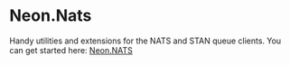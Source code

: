 ﻿Neon.Nats
=========

Handy utilities and extensions for the NATS and STAN queue clients.  You can get started here: [Neon.NATS](https://doc.neonkube.com/Neon.NATS-Overview.htm)
